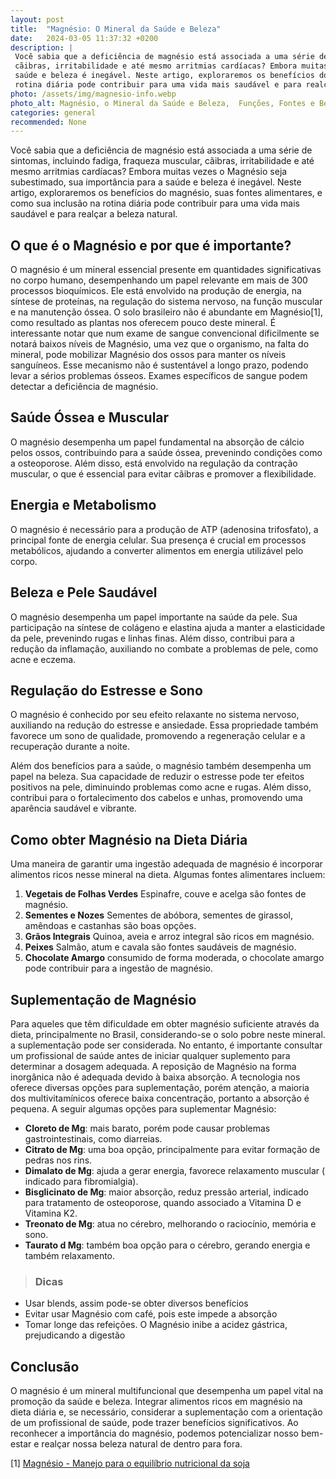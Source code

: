 ```yaml
---
layout: post
title:  "Magnésio: O Mineral da Saúde e Beleza"
date:   2024-03-05 11:37:32 +0200
description: |
 Você sabia que a deficiência de magnésio está associada a uma série de sintomas, incluindo fadiga, fraqueza muscular, 
 cãibras, irritabilidade e até mesmo arritmias cardíacas? Embora muitas vezes o Magnésio seja subestimado, sua importância para a 
 saúde e beleza é inegável. Neste artigo, exploraremos os benefícios do magnésio, suas fontes alimentares, e como sua inclusão na 
 rotina diária pode contribuir para uma vida mais saudável e para realçar a beleza natural.
photo: /assets/img/magnesio-info.webp
photo_alt: Magnésio, o Mineral da Saúde e Beleza,  Funções, Fontes e Benefícios
categories: general 
recommended: None
---
```


Você sabia que a deficiência de magnésio está associada a uma série de sintomas, incluindo fadiga, fraqueza muscular, cãibras, 
irritabilidade e até mesmo arritmias cardíacas? Embora muitas vezes o Magnésio seja subestimado, sua importância para a saúde 
e beleza é inegável. Neste artigo, exploraremos os benefícios do magnésio, suas fontes alimentares, e como sua inclusão na 
rotina diária pode contribuir 
para uma vida mais saudável e para realçar a beleza natural.

## O que é o Magnésio e por que é importante?
O magnésio é um mineral essencial presente em quantidades significativas no corpo humano, desempenhando um papel 
relevante em mais de 300 processos bioquímicos. Ele está envolvido na produção de energia, na síntese de 
proteínas, na regulação do sistema nervoso, na função muscular e na manutenção óssea.
O solo brasileiro não é abundante em Magnésio[1], como resultado as plantas nos oferecem pouco deste mineral. 
É interessante notar que num exame de sangue convencional dificilmente se notará baixos níveis de Magnésio, 
uma vez que o organismo, na falta do mineral, pode mobilizar Magnésio dos ossos para manter os níveis sanguíneos. 
Esse mecanismo não é sustentável a longo prazo, podendo levar a sérios problemas ósseos. 
Exames específicos de sangue podem detectar a deficiência de magnésio.

## Saúde Óssea e Muscular
O magnésio desempenha um papel fundamental na absorção de cálcio pelos ossos, contribuindo para a saúde óssea, 
prevenindo condições como a osteoporose. Além disso, está envolvido na regulação da contração muscular, 
o que é essencial para evitar cãibras e promover a flexibilidade.

## Energia e Metabolismo
O magnésio é necessário para a produção de ATP (adenosina trifosfato), a principal fonte de energia celular. 
Sua presença é crucial em processos metabólicos, ajudando a converter alimentos em energia utilizável pelo corpo.

## Beleza e Pele Saudável
O magnésio desempenha um papel importante na saúde da pele. Sua participação na síntese de colágeno e 
elastina ajuda a manter a elasticidade da pele, prevenindo rugas e linhas finas. 
Além disso, contribui para a redução da inflamação, auxiliando no combate a problemas de pele, como acne e eczema.

## Regulação do Estresse e Sono
O magnésio é conhecido por seu efeito relaxante no sistema nervoso, auxiliando na redução do estresse e ansiedade.
Essa propriedade também favorece um sono de qualidade, promovendo a regeneração celular e a recuperação durante a 
noite.

Além dos benefícios para a saúde, o magnésio também desempenha um papel na beleza. Sua capacidade de reduzir 
o estresse pode ter efeitos positivos na pele, diminuindo problemas como acne e rugas. 
Além disso, contribui para o fortalecimento dos cabelos e unhas, promovendo uma aparência saudável e vibrante.

## Como obter Magnésio na Dieta Diária
Uma maneira de garantir uma ingestão adequada de magnésio é incorporar alimentos ricos nesse mineral na dieta. 
Algumas fontes alimentares incluem:
1. **Vegetais de Folhas Verdes** Espinafre, couve e acelga são fontes de magnésio.
2. **Sementes e Nozes** Sementes de abóbora, sementes de girassol, amêndoas e castanhas são boas opções.
3. **Grãos Integrais** Quinoa, aveia e arroz integral são ricos em magnésio.
4. **Peixes** Salmão, atum e cavala são fontes saudáveis de magnésio.
5. **Chocolate Amargo** consumido de forma moderada, o chocolate amargo pode contribuir para a ingestão
de magnésio.

## Suplementação de Magnésio
Para aqueles que têm dificuldade em obter magnésio suficiente através da dieta, principalmente no Brasil, 
considerando-se o solo pobre neste mineral. a suplementação pode ser considerada. No entanto, é importante 
consultar um profissional de saúde antes de iniciar qualquer suplemento para determinar a dosagem adequada.
A reposição de Magnésio na forma inorgânica não é adequada devido à baixa absorção. A tecnologia nos oferece 
diversas opções para suplementação, porém atenção, a maioria dos multivitamínicos oferece baixa concentração, 
portanto a absorção é pequena. 
A seguir algumas opções para suplementar Magnésio:

- **Cloreto de Mg**: mais barato, porém pode causar problemas gastrointestinais, como diarreias.
- **Citrato de Mg**: uma boa opção, principalmente para evitar formação de pedras nos rins.
- **Dimalato de Mg**: ajuda a gerar energia, favorece relaxamento muscular ( indicado para fibromialgia).
- **Bisglicinato de Mg**: maior absorção, reduz pressão arterial, indicado para tratamento de osteoporose, quando associado a Vitamina D e Vitamina K2.
- **Treonato de Mg**: atua no cérebro, melhorando o raciocínio, memória e sono.
- **Taurato d Mg**: também boa opção para o cérebro, gerando energia e também relaxamento.

> ### <span class="ion-android-bulb"></span> Dicas
- Usar blends, assim pode-se obter diversos benefícios
- Evitar usar Magnésio com café, pois este impede a absorção
- Tomar longe das refeições. O Magnésio inibe a acidez gástrica, prejudicando a digestão

## Conclusão
O magnésio é um mineral multifuncional que desempenha um papel vital na promoção da saúde e beleza. 
Integrar alimentos ricos em magnésio na dieta diária e, se necessário, considerar a suplementação 
com a orientação de um profissional de saúde, pode trazer benefícios significativos. 
Ao reconhecer a importância do magnésio, podemos potencializar nosso bem-estar e realçar 
nossa beleza natural de dentro para fora.



[1] [Magnésio - Manejo para o equilíbrio nutricional da soja](https://ainfo.cnptia.embrapa.br/digital/bitstream/item/224430/1/DOCUMENTO-430-online.pdf)

